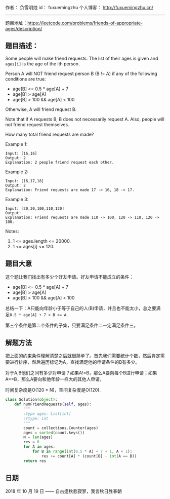 作者： 负雪明烛
id：	fuxuemingzhu
个人博客：	http://fuxuemingzhu.cn/

---

题目地址：https://leetcode.com/problems/friends-of-appropriate-ages/description/


## 题目描述：

Some people will make friend requests. The list of their ages is given and ``ages[i]`` is the age of the ith person. 

Person A will NOT friend request person B (B != A) if any of the following conditions are true:

- age[B] <= 0.5 * age[A] + 7
- age[B] > age[A]
- age[B] > 100 && age[A] < 100

Otherwise, A will friend request B.

Note that if A requests B, B does not necessarily request A.  Also, people will not friend request themselves.

How many total friend requests are made?

Example 1:

    Input: [16,16]
    Output: 2
    Explanation: 2 people friend request each other.

Example 2:

    Input: [16,17,18]
    Output: 2
    Explanation: Friend requests are made 17 -> 16, 18 -> 17.

Example 3:

    Input: [20,30,100,110,120]
    Output: 
    Explanation: Friend requests are made 110 -> 100, 120 -> 110, 120 -> 100.
 

Notes:

1. 1 <= ages.length <= 20000.
1. 1 <= ages[i] <= 120.

## 题目大意

这个题让我们找出有多少个好友申请。好友申请不能成立的条件：

- age[B] <= 0.5 * age[A] + 7
- age[B] > age[A]
- age[B] > 100 && age[A] < 100

总结一下：A只能向年龄小于等于自己的人(B)申请，并且也不能太小，总之要满足``0.5 * age[A] + 7 < B <= A``.

第三个条件是第二个条件的子集，只要满足条件二一定满足条件三。

## 解题方法

把上面的约束条件理解清楚之后就很简单了。首先我们需要统计个数，然后肯定需要进行排序，然后遍历标记为A，查找满足他的申请条件的B有多少。

对于A,B他们之间有多少对申请？如果A!=B，那么A要向每个B进行申请；如果A==B，那么A要向和他年龄一样大的其他人申请。

时间复杂度是O(120 * N)，空间复杂度是O(120).

```python
class Solution(object):
    def numFriendRequests(self, ages):
        """
        :type ages: List[int]
        :rtype: int
        """
        count = collections.Counter(ages)
        ages = sorted(count.keys())
        N = len(ages)
        res = 0
        for A in ages:
            for B in range(int(0.5 * A) + 7 + 1, A + 1):
                res += count[A] * (count[B] - int(A == B))
        return res
```

## 日期

2018 年 10 月 19 日 —— 自古逢秋悲寂寥，我言秋日胜春朝

